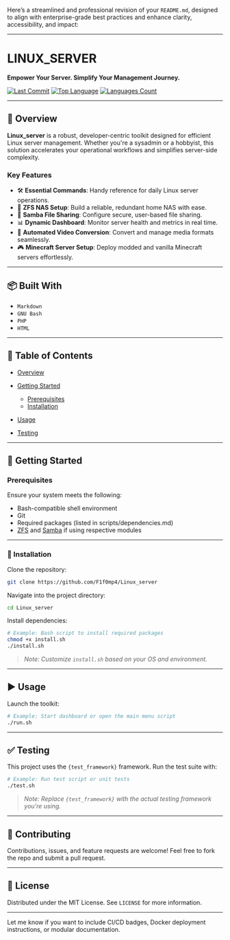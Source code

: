 Here’s a streamlined and professional revision of your `README.md`, designed to align with enterprise-grade best practices and enhance clarity, accessibility, and impact:

---

# **LINUX\_SERVER**

**Empower Your Server. Simplify Your Management Journey.**

[![Last Commit](https://img.shields.io/github/last-commit/F1f0mp4/Linux_server)](https://github.com/F1f0mp4/Linux_server)
[![Top Language](https://img.shields.io/github/languages/top/F1f0mp4/Linux_server)](https://github.com/F1f0mp4/Linux_server)
[![Languages Count](https://img.shields.io/github/languages/count/F1f0mp4/Linux_server)](https://github.com/F1f0mp4/Linux_server)

---

## 🚀 Overview

**Linux\_server** is a robust, developer-centric toolkit designed for efficient Linux server management. Whether you're a sysadmin or a hobbyist, this solution accelerates your operational workflows and simplifies server-side complexity.

### **Key Features**

* 🛠️ **Essential Commands**: Handy reference for daily Linux server operations.
* 💾 **ZFS NAS Setup**: Build a reliable, redundant home NAS with ease.
* 📁 **Samba File Sharing**: Configure secure, user-based file sharing.
* 📊 **Dynamic Dashboard**: Monitor server health and metrics in real time.
* 🎥 **Automated Video Conversion**: Convert and manage media formats seamlessly.
* 🎮 **Minecraft Server Setup**: Deploy modded and vanilla Minecraft servers effortlessly.

---

## 📦 Built With

* `Markdown`
* `GNU Bash`
* `PHP`
* `HTML`

---

## 📘 Table of Contents

* [Overview](#-overview)
* [Getting Started](#-getting-started)

  * [Prerequisites](#prerequisites)
  * [Installation](#installation)
* [Usage](#usage)
* [Testing](#testing)

---

## 🧰 Getting Started

### Prerequisites

Ensure your system meets the following:

* Bash-compatible shell environment
* Git
* Required packages (listed in scripts/dependencies.md)
* [ZFS](https://openzfs.org/wiki/Main_Page) and [Samba](https://www.samba.org/) if using respective modules

---

### 🔧 Installation

Clone the repository:

```bash
git clone https://github.com/F1f0mp4/Linux_server
```

Navigate into the project directory:

```bash
cd Linux_server
```

Install dependencies:

```bash
# Example: Bash script to install required packages
chmod +x install.sh
./install.sh
```

> *Note: Customize `install.sh` based on your OS and environment.*

---

## ▶️ Usage

Launch the toolkit:

```bash
# Example: Start dashboard or open the main menu script
./run.sh
```

---

## ✅ Testing

This project uses the `{test_framework}` framework. Run the test suite with:

```bash
# Example: Run test script or unit tests
./test.sh
```

> *Note: Replace `{test_framework}` with the actual testing framework you're using.*

---

## 🤝 Contributing

Contributions, issues, and feature requests are welcome!
Feel free to fork the repo and submit a pull request.

---

## 📄 License

Distributed under the MIT License. See `LICENSE` for more information.

---

Let me know if you want to include CI/CD badges, Docker deployment instructions, or modular documentation.
